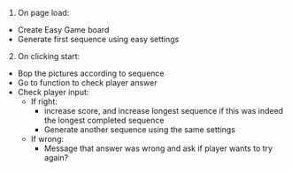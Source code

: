 1. On page load:
  - Create Easy Game board
  - Generate first sequence using easy settings
2. On clicking start:
  - Bop the pictures according to sequence
  - Go to function to check player answer
  - Check player input:
    - If right:
      - increase score, and increase longest sequence if this was indeed the longest completed sequence
      - Generate another sequence using the same settings
    - If wrong:
      - Message that answer was wrong and ask if player wants to try again?
